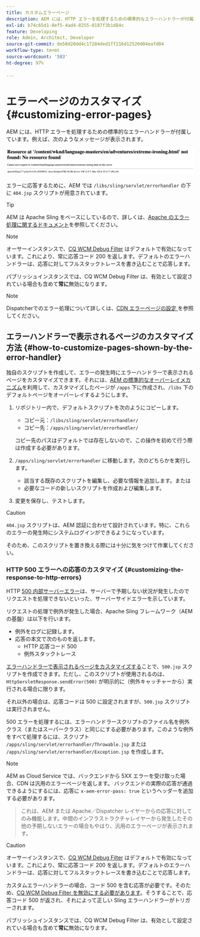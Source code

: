 ```yaml
---
title: カスタムエラーページ
description: AEM には、HTTP エラーを処理するための標準的なエラーハンドラーが付属しており、これはカスタマイズできます。
exl-id: b74c65d1-8ef5-4ad4-8255-8187f3b1d84c
feature: Developing
role: Admin, Architect, Developer
source-git-commit: de50d20dd4c17204ded1ff216d12520d04eafd04
workflow-type: tm+mt
source-wordcount: '583'
ht-degree: 97%

---
```


# エラーページのカスタマイズ {#customizing-error-pages}

AEM には、HTTP エラーを処理するための標準的なエラーハンドラーが付属しています。例えば、次のようなメッセージが表示されます。

![標準的なエラーメッセージ](assets/error-message-standard.png)

エラーに応答するために、AEM では `/libs/sling/servlet/errorhandler` の下に `404.jsp` スクリプトが用意されています。

>[!TIP]
>
>AEM は Apache Sling をベースにしているので、詳しくは、[Apache のエラー処理に関するドキュメント](https://sling.apache.org/documentation/the-sling-engine/errorhandling.html)を参照してください。

>[!NOTE]
>
>オーサーインスタンスで、[CQ WCM Debug Filter](/help/implementing/deploying/configuring-osgi.md) はデフォルトで有効になっています。これにより、常に応答コード 200 を返します。デフォルトのエラーハンドラーは、応答に対してフルスタックトレースを書き込むことで応答します。
>
>パブリッシュインスタンスでは、CQ WCM Debug Filter は、有効として設定されている場合も含めて&#x200B;**常に**&#x200B;無効になります。

>[!NOTE]
>
>Dispatcherでのエラー処理について詳しくは、[CDN エラーページの設定 ](/help/implementing/dispatcher/cdn-error-pages.md) を参照してください。

## エラーハンドラーで表示されるページのカスタマイズ方法 {#how-to-customize-pages-shown-by-the-error-handler}

独自のスクリプトを作成して、エラーの発生時にエラーハンドラーで表示されるページをカスタマイズできます。それには、[AEM の標準的なオーバーレイメカニズム](/help/implementing/developing/introduction/overlays.md)を利用して、カスタマイズしたページが `/apps` 下に作成され、`/libs` 下のデフォルトページをオーバーレイするようにします。

1. リポジトリー内で、デフォルトスクリプトを次のようにコピーします。

   * コピー元：`/libs/sling/servlet/errorhandler/`
   * コピー先：`/apps/sling/servlet/errorhandler/`

   コピー先のパスはデフォルトでは存在しないので、この操作を初めて行う際は作成する必要があります。

1. `/apps/sling/servlet/errorhandler` に移動します。次のどちらかを実行します。

   * 該当する既存のスクリプトを編集し、必要な情報を追加します。または
   * 必要なコードの新しいスクリプトを作成および編集します。

1. 変更を保存し、テストします。

>[!CAUTION]
>
>`404.jsp` スクリプトは、AEM 認証に合わせて設計されています。特に、これらのエラーの発生時にシステムログインができるようになっています。
>
>そのため、このスクリプトを置き換える際には十分に気をつけて作業してください。

### HTTP 500 エラーへの応答のカスタマイズ {#customizing-the-response-to-http-errors}

HTTP [500 内部サーバーエラー](https://www.w3.org/Protocols/rfc2616/rfc2616-sec10.html)は、サーバーで予期しない状況が発生したのでリクエストを処理できないといった、サーバーサイドエラーを示しています。

リクエストの処理で例外が発生した場合、Apache Sling フレームワーク（AEM の基盤）は以下を行います。

* 例外をログに記録します。
* 応答の本文で次のものを返します。
   * HTTP 応答コード 500
   * 例外スタックトレース

[エラーハンドラーで表示されるページをカスタマイズする](#how-to-customize-pages-shown-by-the-error-handler)ことで、`500.jsp` スクリプトを作成できます。ただし、このスクリプトが使用されるのは、`HttpServletResponse.sendError(500)` が明示的に（例外キャッチャーから）実行される場合に限ります。

それ以外の場合は、応答コードは 500 に設定されますが、`500.jsp` スクリプトは実行されません。

500 エラーを処理するには、エラーハンドラースクリプトのファイル名を例外クラス（またはスーパークラス）と同じにする必要があります。このような例外をすべて処理するには、スクリプト `/apps/sling/servlet/errorhandler/Throwable.jsp` または `/apps/sling/servlet/errorhandler/Exception.jsp` を作成します。

>[!NOTE]
>
>AEM as Cloud Service では、バックエンドから 5XX エラーを受け取った場合、CDN は汎用のエラーページを返します。 バックエンドの実際の応答が通過できるようにするには、応答に `x-aem-error-pass: true` というヘッダーを追加する必要があります。
>>これは、AEM または Apache／Dispatcher レイヤーからの応答に対してのみ機能します。中間のインフラストラクチャレイヤーから発生したその他の予期しないエラーの場合もやはり、汎用のエラーページが表示されます。

>[!CAUTION]
>
>オーサーインスタンスで、[CQ WCM Debug Filter](/help/implementing/deploying/configuring-osgi.md) はデフォルトで有効になっています。これにより、常に応答コード 200 を返します。デフォルトのエラーハンドラーは、応答に対してフルスタックトレースを書き込むことで応答します。
>
>カスタムエラーハンドラーの場合、コード 500 を含む応答が必要です。そのため、[CQ WCM Debug Filter を無効にする必要があります](/help/implementing/deploying/configuring-osgi.md)。そうすることで、応答コード 500 が返され、それによって正しい Sling エラーハンドラーがトリガーされます。
>
>パブリッシュインスタンスでは、CQ WCM Debug Filter は、有効として設定されている場合も含めて&#x200B;**常に**&#x200B;無効になります。
